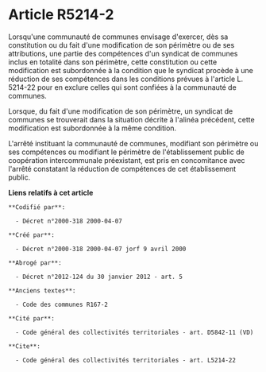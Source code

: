 # Article R5214-2

Lorsqu'une communauté de communes envisage d'exercer, dès sa constitution ou du fait d'une modification de son périmètre ou
de ses attributions, une partie des compétences d'un syndicat de communes inclus en totalité dans son périmètre, cette
constitution ou cette modification est subordonnée à la condition que le syndicat procède à une réduction de ses compétences
dans les conditions prévues à l'article L. 5214-22 pour en exclure celles qui sont confiées à la communauté de communes.

Lorsque, du fait d'une modification de son périmètre, un syndicat de communes se trouverait dans la situation décrite à
l'alinéa précédent, cette modification est subordonnée à la même condition.

L'arrêté instituant la communauté de communes, modifiant son périmètre ou ses compétences ou modifiant le périmètre de
l'établissement public de coopération intercommunale préexistant, est pris en concomitance avec l'arrêté constatant la
réduction de compétences de cet établissement public.

**Liens relatifs à cet article**

	**Codifié par**:

	  - Décret n°2000-318 2000-04-07

	**Créé par**:

	  - Décret n°2000-318 2000-04-07 jorf 9 avril 2000

	**Abrogé par**:

	  - Décret n°2012-124 du 30 janvier 2012 - art. 5

	**Anciens textes**:

	  - Code des communes R167-2

	**Cité par**:

	  - Code général des collectivités territoriales - art. D5842-11 (VD)

	**Cite**:

	  - Code général des collectivités territoriales - art. L5214-22
